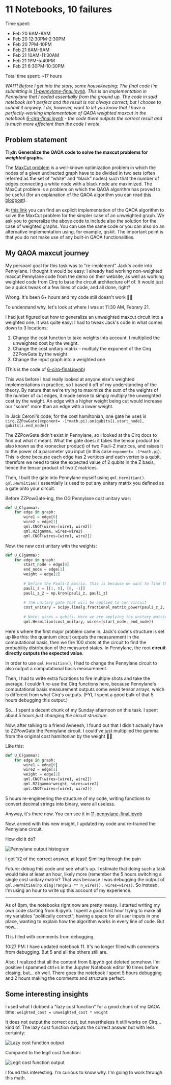 # 11 Notebooks, 10 failures  
Time spent: 
* Feb 20 6AM-9AM
* Feb 20 12:30PM-2:30PM
* Feb 20 7PM-10PM
* Feb 21 6AM-9AM
* Feb 21 10AM-11:30AM
* Feb 21 1PM-5:40PM
* Feb 21 6:30PM-10:30PM  

Total time spent:  ~17 hours

*WAIT! Before I get into the story, some housekeeping: The final code I'm submitting is [11-pennylane-final.ipynb](/attempts/11-pennylane-final.ipynb). This is an implementation in Pennylane that I coded essentially from the ground up. The code in said notebook isn't perfect and the result is not always correct, but I choose to submit it anyway. I do, however, want to let you know that I have a perfectly-working implementation of QAOA weighted maxcut in the notebook [6-cirq-final.ipynb](/attempts/6-cirq-final.ipynb) - the code there outputs the correct result and is much more effecient than the code I wrote.*

## Problem statement

**Tl;dr: Generalize the QAOA code to solve the maxcut problems for *weighted* graphs.**

The [MaxCut problem](https://en.wikipedia.org/wiki/Maximum_cut) is a well-known optimization problem in which the nodes of a given undirected graph have to be divided in two sets (often referred as the set of “white” and “black” nodes) such that the number of edges connecting a white node with a black node are maximized. The MaxCut problem is a problem on which the QAOA algorithm has proved to be useful (for an explanation of the QAOA algorithm you can read [this blogpost](https://www.mustythoughts.com/quantum-approximate-optimization-algorithm-explained)).

At [this link](https://lucaman99.github.io/new_blog/2020/mar16.html) you can find an explicit implementation of the QAOA algorithm to solve the MaxCut problem for the simpler case of an unweighted graph. We ask you to generalize the above code to include also the solution for the case of weighted graphs. You can use the same code or you can also do an alternative implementation using, for example, qiskit. The important point is that you do not make use of any built-in QAOA functionalities.

## My QAOA maxcut journey 

My persoanl goal for this task was to "re-implement" Jack's code into Pennylane. I thought it would be easy: I already had working non-weighted maxcut Pennylane code from the demo on their website, as well as working weighted code from Cirq to base the circuit architecture off of. It would just be a quick tweak of a few lines of code, and all done, right?  

Wrong. It's been 6+ hours and my code still doesn't work 🤦‍♂️   

To understand why, let's look at where I was at 11:30 AM, Febrary 21.  

I had just figured out how to generalize an unweighted maxcut circuit into a weighted one. It was quite easy: I had to tweak Jack's code in what comes down to 3 locations:  
1. Change the cost function to take weights into account. I multiplied the unweighted cost by the weight.
2. Change the cost unitary matrix - multiply the exponent of the Cirq ZZPowGate by the weight
3. Change the input graph into a weighted one

(This is the code of [6-cirq-final.ipynb](/attempts/6-cirq-final.ipynb))


This was before I had really looked at anyone else's weighted implementations in practice, so I based it off of my understanding of the theory. By nature that we're trying to maximize the sum of the weights of the number of cut edges, it made sense to simply multiply the unweighted cost by the weight. An edge with a higher weight being cut would increase our "score" more than an edge with a lower weight. 

In Jack Ceroni's code, for the cost hamiltonian, one gate he uses is `cirq.ZZPowGate(exponent= -1*math.pi).on(qubits[i.start_node], qubits[i.end_node])`

The ZZPowGate didn't exist in Pennylane, so I looked at the Cirq docs to find out what it meant. What the gate does: it takes the tensor product (or also known as the kronecker product) of two Pauli-Z matrices, and raises it to the power of a parameter you input (in this case `exponent= -1*math.pi`). This is done because each edge has 2 vertices and each vertex is a qubit, therefore we need to take the expected value of 2 qubits in the Z basis, hence the tensor product of two Z matrices.

Then, I built the gate into Pennylane myself using `qml.Hermitian()`. `qml.Hermitian()` essentially is used to put any unitary matrix you defined as a gate onto your circuit.

Before ZZPowGate-ing, the OG Pennylane cost unitary was:

```python
def U_C(gamma):
    for edge in graph:
        wire1 = edge[0]
        wire2 = edge[1]
        qml.CNOT(wires=[wire1, wire2])
        qml.RZ(gamma, wires=wire2)
        qml.CNOT(wires=[wire1, wire2])
```

Now, the new cost unitary with the weights:

```python
def U_C(gamma):
    for edge in graph:
        start_node = edge[0]
        end_node = edge[1]
        weight = edge[2]
        
        # Define the Pauli-Z matrix. This is because we want to find the expected value of each edge pseudo-measured in the Z basis.
        pauli_z = [[1, 0], [0, -1]] 
        pauli_z_2 = np.kron(pauli_z, pauli_z) 
        
        # The unitary gate that will be applied to our circuit
        cost_unitary = scipy.linalg.fractional_matrix_power(pauli_z_2, -1*gamma/np.pi) 
        
        # Note: wires = qubits. Here we are applying the unitary matrix we defined onto the 2 vertices of our edge.
        qml.Hermitian(cost_unitary, wires=[start_node, end_node]) 
```

Here's where the first major problem came in. Jack's code's structure is set up like this: the quantum circuit outputs the measurement in the computational basis, then we fire 100 shots at the circuit to find the probability distribution of the measured states. In Pennylane, the root **circuit directly outputs the expected value**.

In order to use `qml.Hermitian()`, I had to change the Pennylane circuit to also output a computational basis measurement.

Then, I had to write extra fucntions to fire multiple shots and take the average. I couldn't re-use the Cirq functions here, because Pennylane's computational basis measurement outputs some weird tensor arrays, which is different from what Cirq's outputs. (FYI, I spent a good bulk of that 5 hours debugging this output.)

So... I spent a decent chunk of my Sunday afternoon on this task. I spent about 5 hours *just changing the circuit structure.*

Now, after talking to a friend Avneesh, I found out that I didn't actually have to ZZPowGate the Pennylane circuit. I could've just multiplied the gamma from the original cost hamiltonian by the weight 🤦‍♂️ 

Like this:

```python
def U_C(gamma):
    for edge in graph:
        wire1 = edge[0]
        wire2 = edge[1]
        weight = edge[2]
        qml.CNOT(wires=[wire1, wire2])
        qml.RZ(gamma*weight, wires=wire2)
        qml.CNOT(wires=[wire1, wire2])
```

5 hours re-engineering the structure of my code, writing functions to convert decimal strings into binary, were all useless. 

Anyway, it's there now. You can see it in [11-pennylane-final.ipynb](/attempts/11-pennylane-final.ipynb)

Now, armed with this new insight, I updated my code and re-trained the Pennylane circuit. 

How did it do?

![Pennylane output histogram](img/pennylane-output.png "I got 1/2 of the correct answer, at least! Similing through the pain")

I got 1/2 of the correct answer, at least! Similing through the pain


Future: debug this code and see what's up. I estimate that doing such a task would take at least an hour, likely more (remember the 5 hours switching a single cost unitary matrix? That was because I was debugging the output of `qml.Hermitian(np.diag(range(2 ** n_wires)), wires=wires)`. So instead, I'm using an hour to write up this account of my experience. 

---

As of 8pm, the notebooks right now are pretty messy. I started writing my own code starting from 8.ipynb. I spent a good first hour trying to make all my variables "politically correct", having a space for all user inputs in one place, wanting to explain how the algorithm works in every line of code. But now...

11 is filled with comments from debugging. 

10:27 PM: I have updated notebook 11. It's no longer filled with comments from debugging. But 5 and all the others still are.

Also, I realized that all the content from 8.ipynb got deleted somehow. I'm positive I spammed ctrl+s in the Jupyter Notebook editor 10 times before closing, but... oh well. There goes the notebook I spent 5 hours debugging and 2 hours making the comments and structure perfect.



## Some interesting insights

I used what I dubbed a "lazy cost function" for a good chunk of my QAOA time: `weighted_cost = unweighted_cost * weight`

It does not output the correct cost, but nevertheless it still works on Cirq... kind of. The lazy cost function outputs the correct answer but with less certainty: 

![Lazy cost function output](img/lazy-cost-function-cirq.png)

Compared to the legit cost function: 

![Legit cost function output](img/cirq-output.png)

I found this interesting. I'm curious to know why. I'm going to work through this math.
